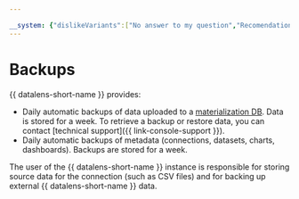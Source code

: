 ```yaml
---

__system: {"dislikeVariants":["No answer to my question","Recomendations didn't help","The content doesn't match title","Other"]}
---
```

# Backups

{{ datalens-short-name }} provides:

- Daily automatic backups of data uploaded to a [materialization DB](dataset/settings.md#materializaton). Data is stored for a week. To retrieve a backup or restore data, you can contact [technical support]({{ link-console-support }}).
- Daily automatic backups of metadata (connections, datasets, charts, dashboards). Backups are stored for a week.

The user of the {{ datalens-short-name }} instance is responsible for storing source data for the connection (such as CSV files) and for backing up external {{ datalens-short-name }} data.

